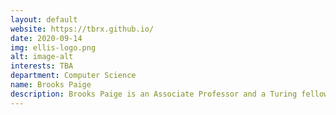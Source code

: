 ```yaml
---
layout: default
website: https://tbrx.github.io/
date: 2020-09-14
img: ellis-logo.png
alt: image-alt
interests: TBA
department: Computer Science
name: Brooks Paige
description: Brooks Paige is an Associate Professor and a Turing fellow. His research is on interpretable machine learning and methods for scalable Bayesian inference in probabilistic programming systems. He co-supervises two PhD students and is a co-PI on a Turing UKRI-funded project “Machine learning prediction of plant chemical production”. He participates in long-term collaborative projects in ML for applications in chemistry, climate science, with John Innes Centre, the British Antarctic Survey, and University of Cambridge, among others.
---
```

